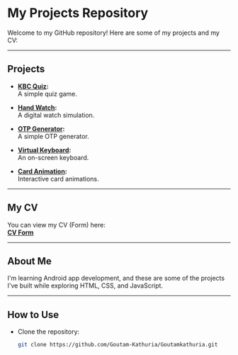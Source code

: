 # My Projects Repository

Welcome to my GitHub repository! Here are some of my projects and my CV:

---

## **Projects**

- **[KBC Quiz](https://goutam-kathuria.github.io/Goutamkathuria/quiz.html):**  
  A simple quiz game.

- **[Hand Watch](https://goutam-kathuria.github.io/Goutamkathuria/watch.html):**  
  A digital watch simulation.

- **[OTP Generator](https://goutam-kathuria.github.io/Goutamkathuria/otp.html):**  
  A simple OTP generator.

- **[Virtual Keyboard](https://goutam-kathuria.github.io/Goutamkathuria/keyboard.html):**  
  An on-screen keyboard.

- **[Card Animation](https://goutam-kathuria.github.io/Goutamkathuria/card.html):**  
  Interactive card animations.

---

## **My CV**
You can view my CV (Form) here:  
**[CV Form](https://goutam-kathuria.github.io/Goutamkathuria/form.html)**

---

## **About Me**

I'm learning Android app development, and these are some of the projects I've built while exploring HTML, CSS, and JavaScript.

---

## **How to Use**

- Clone the repository:  
  ```bash
  git clone https://github.com/Goutam-Kathuria/Goutamkathuria.git
